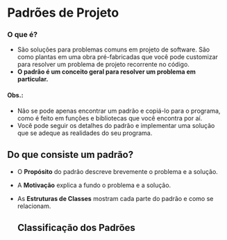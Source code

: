 # Padrões de Projeto
### O que é?
- São soluções para problemas comuns em projeto de software. São como plantas em uma obra pré-fabricadas que você pode customizar para resolver um problema de projeto recorrente no código.
- **O padrão é um conceito geral para resolver um problema em particular.**
#### Obs.:
- Não se pode apenas encontrar um padrão e copiá-lo para o programa, como é feito em funções e bibliotecas que você encontra por aí.
- Você pode seguir os detalhes do padrão e implementar uma solução que se adeque as realidades do seu programa.

## Do que consiste um padrão?
- O **Propósito** do padrão descreve brevemente o problema e a solução.
- A **Motivação** explica a fundo o problema e a solução.
- As **Estruturas de Classes** mostram cada parte do padrão e como se relacionam.

  ## Classificação dos Padrões 
